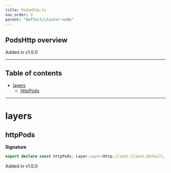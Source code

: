 ```yaml
---
title: PodsHttp.ts
nav_order: 3
parent: "@effect/cluster-node"
---
```


## PodsHttp overview

Added in v1.0.0

---

<h2 class="text-delta">Table of contents</h2>

- [layers](#layers)
  - [httpPods](#httppods)

---

# layers

## httpPods

**Signature**

```ts
export declare const httpPods: Layer.Layer<Http.client.Client.Default, never, Pods.Pods>
```

Added in v1.0.0
